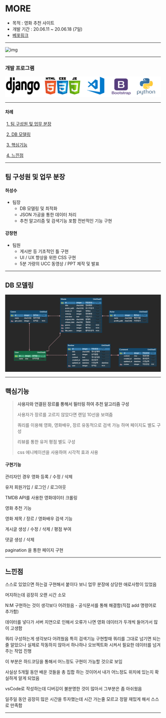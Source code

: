 # MORE 

- 목적 : 영화 추천 사이트
- 개발 기간 : 20.06.11 ~ 20.06.18 (7일)
- [베포링크](http://13.125.197.31/)



---

![img](./READMEimg/more.gif)

---

### 개발 프로그램

![icon](./READMEimg/icon.png)

---

#### 차례

​	[1. 팀 구성원 및 업무 분장](#팀-구성원-및-업무-분장)

​	[2. DB 모델링](#db-모델링) 

​	[3. 핵심기능](#핵심기능)

​	[4. 느낀점](#느낀점)

---

## 팀 구성원 및 업무 분장

#### 허성수

  - 팀장
    - DB 모델링 및 최적화
    - JSON 가공을 통한 데이터 처리
    - 추천 알고리즘 및 검색기능 포함 전반적인 기능 구현



#### 강창현

- 팀원
  - 게시판 등 기초적인 틀 구현
  - UI / UX 향상을 위한 CSS 구현
  - 5분 가량의 UCC 동영상 / PPT 제작 및 발표



---

## DB 모델링

![erd](./READMEimg/erd.png)



---

## 핵심기능

> **사용자와 연결된 장르를 통해서 필터링 하여 추천 알고리즘 구성**
>
> 사용자가 장르를 고르지 않았다면 랜덤 10선을 보여줌
>
> 쿼리를 이용해 영화, 영화배우, 장르 유동적으로 검색 가능 하며 페이지도 별도 구성
>
> 리뷰를 통한 유저 평점 별도 구성
>
> css 에니메이션을 사용하여 시각적 효과 사용



#### 구현기능

관리자인 경우 영화 등록 / 수정 / 삭제

유저 회원가입 / 로그인 / 로그아웃

TMDB API를 사용한 영화데이터 크롤링

영화 추천 기능

영화 제목 / 장르 / 영화배우 검색 기능

게시글 생성 / 수정 / 삭제 / 평점 부여

댓글 생성 / 삭제

pagination 을 통한 페이지 구현



---

## 느낀점

스스로 있었으면 하는걸 구현해서 붙이다 보니 업무 분장에 상당한 애로사항이 있었음

머지하는데 굉장히 오랜 시간 소모

N:M 구현하는 것이 생각보다 어려웠음 - 공식문서를 통해 해결함(직접 add 명령어로 추가함)

데이터를 넣다가 서버 지연으로 인해서 오류가 나면 영화 데이터가 두개씩 들어가서 많이 고생함

쿼리 구성하는게 생각보다 어려웠음 특히 검색기능 구현할때 쿼리를 그대로 넘기면 되는줄 알았으나 실제로 작동하지 않아서 하나하나 오브젝트화 시켜서 필요한 데이터를 넘겨주는 작업 진행

이 부분은 하드코딩을 통해서 어느정도 구현이 가능할 것으로 보임

사실상 5개월 동안 배운 것들을 총 집합 하는 것이어서 내가 어느정도 위치에 있는지 확실하게 알게 되었음

vsCode로 작성하는데 디버깅이 불분명한 것이 많아서 그부분은 좀 아쉬웠음

일주일 동안 굉장히 많은 시간을 투자했는데 시간 가는줄 모르고 정말 재밌게 해서 스스로 만족함



---

